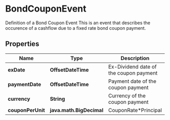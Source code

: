 

# BondCouponEvent

Definition of a Bond Coupon Event  This is an event that describes the occurence of a cashflow due to a fixed rate bond coupon payment.

## Properties

| Name | Type | Description | Notes |
|------------ | ------------- | ------------- | -------------|
|**exDate** | **OffsetDateTime** | Ex-Dividend date of the coupon payment |  |
|**paymentDate** | **OffsetDateTime** | Payment date of the coupon payment |  |
|**currency** | **String** | Currency of the coupon payment |  |
|**couponPerUnit** | **java.math.BigDecimal** | CouponRate*Principal |  |



